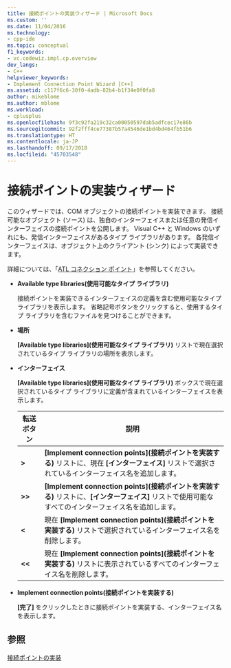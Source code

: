 ```yaml
---
title: 接続ポイントの実装ウィザード | Microsoft Docs
ms.custom: ''
ms.date: 11/04/2016
ms.technology:
- cpp-ide
ms.topic: conceptual
f1_keywords:
- vc.codewiz.impl.cp.overview
dev_langs:
- C++
helpviewer_keywords:
- Implement Connection Point Wizard [C++]
ms.assetid: c117f6c6-30f0-4adb-82b4-b1f34e0f0fa8
author: mikeblome
ms.author: mblome
ms.workload:
- cplusplus
ms.openlocfilehash: 9f3c92fa219c32ca00050597dab5adfcec17e86b
ms.sourcegitcommit: 92f2fff4ce77387b57a4546de1bd4bd464fb51b6
ms.translationtype: HT
ms.contentlocale: ja-JP
ms.lasthandoff: 09/17/2018
ms.locfileid: "45703548"
---
```

# <a name="implement-connection-point-wizard"></a>接続ポイントの実装ウィザード

このウィザードでは、COM オブジェクトの接続ポイントを実装できます。 接続可能なオブジェクト (ソース) は、独自のインターフェイスまたは任意の発信インターフェイスの接続ポイントを公開します。 Visual C++ と Windows のいずれにも、発信インターフェイスがあるタイプ ライブラリがあります。 各発信インターフェイスは、オブジェクト上のクライアント (シンク) によって実装できます。  
  
詳細については、「[ATL コネクション ポイント](../atl/atl-connection-points.md)」を参照してください。  
  
- **Available type libraries\(使用可能なタイプ ライブラリ\)**

   接続ポイントを実装できるインターフェイスの定義を含む使用可能なタイプ ライブラリを表示します。 省略記号ボタンをクリックすると、使用するタイプ ライブラリを含むファイルを見つけることができます。  
  
- **場所**

   **[Available type libraries]\(使用可能なタイプ ライブラリ\)** リストで現在選択されているタイプ ライブラリの場所を表示します。  
  
- **インターフェイス**

   **[Available type libraries]\(使用可能なタイプ ライブラリ\)** ボックスで現在選択されているタイプ ライブラリに定義が含まれているインターフェイスを表示します。  
  
   |転送ボタン|説明|  
   |---------------------|-----------------|  
   |**>**|**[Implement connection points]\(接続ポイントを実装する\)** リストに、現在 **[インターフェイス]** リストで選択されているインターフェイス名を追加します。|  
   |**>>**|**[Implement connection points]\(接続ポイントを実装する\)** リストに、**[インターフェイス]** リストで使用可能なすべてのインターフェイス名を追加します。|  
   |**\<**|現在 **[Implement connection points]\(接続ポイントを実装する\)** リストで選択されているインターフェイス名を削除します。|  
   |**\<\<**|現在 **[Implement connection points]\(接続ポイントを実装する\)** リストに表示されているすべてのインターフェイス名を削除します。|  
  
- **Implement connection points\(接続ポイントを実装する\)**

   **[完了]** をクリックしたときに接続ポイントを実装する、インターフェイス名を表示します。  
  
## <a name="see-also"></a>参照  
 [接続ポイントの実装](../ide/implementing-a-connection-point-visual-cpp.md)